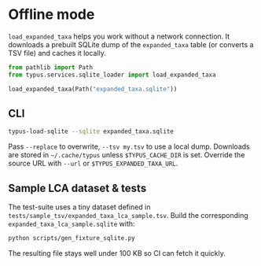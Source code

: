 # Offline mode

`load_expanded_taxa` helps you work without a network connection. It downloads a
prebuilt SQLite dump of the `expanded_taxa` table (or converts a TSV file) and
caches it locally.

```python
from pathlib import Path
from typus.services.sqlite_loader import load_expanded_taxa

load_expanded_taxa(Path("expanded_taxa.sqlite"))
```

## CLI

```bash
typus-load-sqlite --sqlite expanded_taxa.sqlite
```

Pass `--replace` to overwrite, `--tsv my.tsv` to use a local dump. Downloads are
stored in `~/.cache/typus` unless `$TYPUS_CACHE_DIR` is set. Override the source
URL with `--url` or `$TYPUS_EXPANDED_TAXA_URL`.

## Sample LCA dataset & tests

The test-suite uses a tiny dataset defined in
`tests/sample_tsv/expanded_taxa_lca_sample.tsv`. Build the corresponding
`expanded_taxa_lca_sample.sqlite` with:

```bash
python scripts/gen_fixture_sqlite.py
```

The resulting file stays well under 100&nbsp;KB so CI can fetch it quickly.

